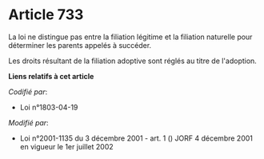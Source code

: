 # Article 733

La loi ne distingue pas entre la filiation légitime et la filiation naturelle pour déterminer les parents appelés à succéder.

Les droits résultant de la filiation adoptive sont réglés au titre de l'adoption.

**Liens relatifs à cet article**

_Codifié par_:

  - Loi n°1803-04-19

_Modifié par_:

  - Loi n°2001-1135 du 3 décembre 2001 - art. 1 () JORF 4 décembre 2001 en vigueur le 1er juillet 2002
